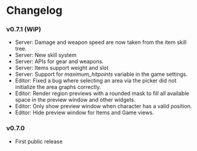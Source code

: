 # Changelog

### v0.7.1 (WiP)

* Server: Damage and weapon speed are now taken from the item skill tree.
* Server: New skill system
* Server: APIs for gear and weapons.
* Server: Items support weight and slot
* Server: Support for *maximum_hitpoints* variable in the game settings.
* Editor: Fixed a bug where selecting an area via the picker did not initialize the area graphs correctly.
* Editor: Render region previews with a rounded mask to fill all available space in the preview window and other widgets.
* Editor: Only show preview window when character has a valid position.
* Editor: Hide preview window for Items and Game views.

### v0.7.0

* First public release